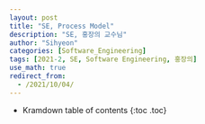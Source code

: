 ```yaml
---
layout: post
title: "SE, Process Model"
description: "SE, 홍장의 교수님"
author: "Sihyeon"
categories: [Software_Engineering]
tags: [2021-2, SE, Software Engineering, 홍장의]
use_math: true
redirect_from:
  - /2021/10/04/
---
```


* Kramdown table of contents
{:toc .toc}    
